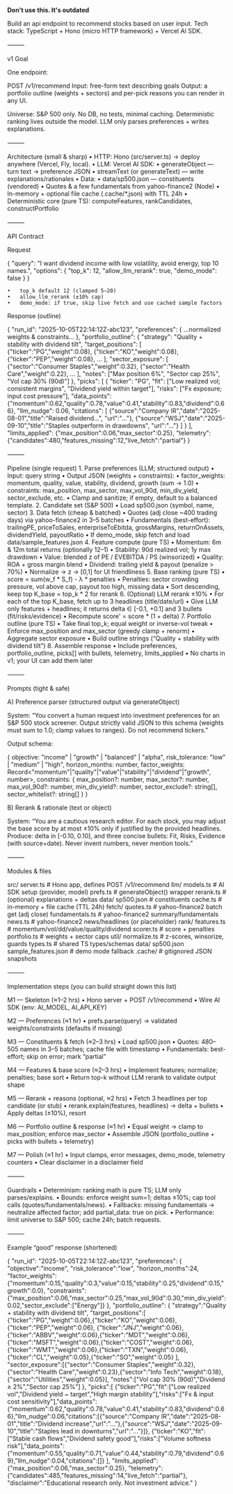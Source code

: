**Don't use this. It's outdated**

Build an api endpoint to recommend stocks based on user input. 
Tech stack: TypeScript + Hono (micro HTTP framework) + Vercel AI SDK. 

⸻

v1 Goal

One endpoint:

POST /v1/recommend
Input: free-form text describing goals
Output: a portfolio outline (weights + sectors) and per-pick reasons you can render in any UI.

Universe: S&P 500 only.
No DB, no tests, minimal caching.
Deterministic ranking lives outside the model. LLM only parses preferences + writes explanations.

⸻

Architecture (small & sharp)
	•	HTTP: Hono (src/server.ts) → deploy anywhere (Vercel, Fly, local).
	•	LLM: Vercel AI SDK:
	•	generateObject — turn text → preference JSON
	•	streamText (or generateText) — write explanations/rationales
	•	Data:
	•	data/sp500.json — constituents (vendored)
	•	Quotes & a few fundamentals from yahoo-finance2 (Node)
	•	In-memory + optional file cache (.cache/*.json) with TTL 24h
	•	Deterministic core (pure TS): computeFeatures, rankCandidates, constructPortfolio

⸻

API Contract

Request

{
  "query": "I want dividend income with low volatility, avoid energy, top 10 names.",
  "options": {
    "top_k": 12,
    "allow_llm_rerank": true,
    "demo_mode": false
  }
}

	•	top_k default 12 (clamped 5–20)
	•	allow_llm_rerank (±10% cap)
	•	demo_mode: if true, skip live fetch and use cached sample factors

Response (outline)

{
  "run_id": "2025-10-05T22:14:12Z-abc123",
  "preferences": { ...normalized weights & constraints... },
  "portfolio_outline": {
    "strategy": "Quality + stability with dividend tilt",
    "target_positions": [
      {"ticker":"PG","weight":0.08},
      {"ticker":"KO","weight":0.08},
      {"ticker":"PEP","weight":0.08},
      ...
    ],
    "sector_exposure": [
      {"sector":"Consumer Staples","weight":0.32},
      {"sector":"Health Care","weight":0.22},
      ...
    ],
    "notes": ["Max position 6%", "Sector cap 25%", "Vol cap 30% (90d)"]
  },
  "picks": [
    {
      "ticker": "PG",
      "fit": ["Low realized vol; consistent margins", "Dividend yield within target"],
      "risks": ["Fx exposure; input cost pressure"],
      "data_points": {"momentum":0.62,"quality":0.78,"value":0.41,"stability":0.83,"dividend":0.66},
      "llm_nudge": 0.06,
      "citations": [
        {"source":"Company IR","date":"2025-08-01","title":"Raised dividend...", "url":"..."},
        {"source":"WSJ","date":"2025-09-10","title":"Staples outperform in drawdowns", "url":"..."}
      ]
    }
  ],
  "limits_applied": {"max_position":0.06,"max_sector":0.25},
  "telemetry": {"candidates":480,"features_missing":12,"live_fetch":"partial"}
}


⸻

Pipeline (single request)
	1.	Parse preferences (LLM; structured output)
	•	Input: query string
	•	Output JSON (weights + constraints):
	•	factor_weights: momentum, quality, value, stability, dividend, growth (sum → 1.0)
	•	constraints: max_position, max_sector, max_vol_90d, min_div_yield, sector_exclude, etc.
	•	Clamp and sanitize; if empty, default to a balanced template.
	2.	Candidate set (S&P 500)
	•	Load sp500.json (symbol, name, sector)
	3.	Data fetch (cheap & batched)
	•	Quotes (adj close ~400 trading days) via yahoo-finance2 in 3–5 batches
	•	Fundamentals (best-effort): trailingPE, priceToSales, enterpriseToEbitda, grossMargins, returnOnAssets, dividendYield, payoutRatio
	•	If demo_mode, skip fetch and load data/sample_features.json
	4.	Feature compute (pure TS)
	•	Momentum: 6m & 12m total returns (optionally 12–1)
	•	Stability: 90d realized vol; 1y max drawdown
	•	Value: blended z of PE / EVEBITDA / PS (winsorized)
	•	Quality: ROA + gross margin blend
	•	Dividend: trailing yield & payout (penalize > 70%)
	•	Normalize → z → [0,1] for UI friendliness
	5.	Base ranking (pure TS)
	•	score = sum(w_f * S_f) - λ * penalties
	•	Penalties: sector crowding pressure, vol above cap, payout too high, missing data
	•	Sort descending, keep top K_base = top_k * 2 for rerank
	6.	(Optional) LLM rerank ±10%
	•	For each of the top K_base, fetch up to 3 headlines (title/date/url)
	•	Give LLM only features + headlines; it returns delta ∈ [-0.1, +0.1] and 3 bullets (fit/risks/evidence)
	•	Recompute score' = score * (1 + delta)
	7.	Portfolio outline (pure TS)
	•	Take final top_k; equal weight or inverse-vol tweak
	•	Enforce max_position and max_sector (greedy clamp + renorm)
	•	Aggregate sector exposure
	•	Build outline strings (“Quality + stability with dividend tilt”)
	8.	Assemble response
	•	Include preferences, portfolio_outline, picks[] with bullets, telemetry, limits_applied
	•	No charts in v1; your UI can add them later

⸻

Prompts (tight & safe)

A) Preference parser (structured output via generateObject)

System:
“You convert a human request into investment preferences for an S&P 500 stock screener. Output strictly valid JSON to this schema (weights must sum to 1.0; clamp values to ranges). Do not recommend tickers.”

Output schema:

{
  objective: "income" | "growth" | "balanced" | "alpha",
  risk_tolerance: "low" | "medium" | "high",
  horizon_months: number,
  factor_weights: Record<"momentum"|"quality"|"value"|"stability"|"dividend"|"growth", number>,
  constraints: {
    max_position?: number, max_sector?: number, max_vol_90d?: number,
    min_div_yield?: number, sector_exclude?: string[], sector_whitelist?: string[]
  }
}

B) Rerank & rationale (text or object)

System:
“You are a cautious research editor. For each stock, you may adjust the base score by at most ±10% only if justified by the provided headlines. Produce: delta in [-0.10, 0.10], and three concise bullets: Fit, Risks, Evidence (with source+date). Never invent numbers, never mention tools.”

⸻

Modules & files

src/
  server.ts                # Hono app, defines POST /v1/recommend
  llm/
    models.ts              # AI SDK setup (provider, model)
    prefs.ts               # generateObject() wrapper
    rerank.ts              # (optional) explanations + deltas
  data/
    sp500.json             # constituents
    cache.ts               # in-memory + file cache (TTL 24h)
  fetch/
    quotes.ts              # yahoo-finance2 batch get (adj close)
    fundamentals.ts        # yahoo-finance2 summary/fundamentals
    news.ts                # yahoo-finance2 news/headlines (or placeholder)
  rank/
    features.ts            # momentum/vol/dd/value/quality/dividend
    scorer.ts              # score + penalties
    portfolio.ts           # weights + sector caps
  util/
    normalize.ts           # z-scores, winsorize, guards
    types.ts               # shared TS types/schemas
data/
  sp500.json
  sample_features.json     # demo mode fallback
.cache/                    # gitignored JSON snapshots


⸻

Implementation steps (you can build straight down this list)

M1 — Skeleton (≈1–2 hrs)
	•	Hono server + POST /v1/recommend
	•	Wire AI SDK (env: AI_MODEL, AI_API_KEY)

M2 — Preferences (≈1 hr)
	•	prefs.parse(query) → validated weights/constraints (defaults if missing)

M3 — Constituents & fetch (≈2–3 hrs)
	•	Load sp500.json
	•	Quotes: 480–505 names in 3–5 batches; cache file with timestamp
	•	Fundamentals: best-effort; skip on error; mark “partial”

M4 — Features & base score (≈2–3 hrs)
	•	Implement features; normalize; penalties; base sort
	•	Return top-k without LLM rerank to validate output shape

M5 — Rerank + reasons (optional, ≈2 hrs)
	•	Fetch 3 headlines per top candidate (or stub)
	•	rerank.explain(features, headlines) → delta + bullets
	•	Apply deltas (±10%), resort

M6 — Portfolio outline & response (≈1 hr)
	•	Equal weight → clamp to max_position; enforce max_sector
	•	Assemble JSON (portfolio_outline + picks with bullets + telemetry)

M7 — Polish (≈1 hr)
	•	Input clamps, error messages, demo_mode, telemetry counters
	•	Clear disclaimer in a disclaimer field

⸻

Guardrails
	•	Determinism: ranking math is pure TS; LLM only parses/explains.
	•	Bounds: enforce weight sum=1; deltas ±10%; cap tool calls (quotes/fundamentals/news).
	•	Fallbacks: missing fundamentals → neutralize affected factor; add partial_data: true on pick.
	•	Performance: limit universe to S&P 500; cache 24h; batch requests.

⸻

Example “good” response (shortened)

{
  "run_id": "2025-10-05T22:14:12Z-abc123",
  "preferences": {
    "objective":"income",
    "risk_tolerance":"low",
    "horizon_months":24,
    "factor_weights":{"momentum":0.15,"quality":0.3,"value":0.15,"stability":0.25,"dividend":0.15,"growth":0.0},
    "constraints":{"max_position":0.06,"max_sector":0.25,"max_vol_90d":0.30,"min_div_yield":0.02,"sector_exclude":["Energy"]}
  },
  "portfolio_outline": {
    "strategy":"Quality + stability with dividend tilt",
    "target_positions":[
      {"ticker":"PG","weight":0.06},{"ticker":"KO","weight":0.06},{"ticker":"PEP","weight":0.06},
      {"ticker":"JNJ","weight":0.06},{"ticker":"ABBV","weight":0.06},{"ticker":"MDT","weight":0.06},
      {"ticker":"MSFT","weight":0.06},{"ticker":"COST","weight":0.06},{"ticker":"WMT","weight":0.06},{"ticker":"TXN","weight":0.06},
      {"ticker":"CL","weight":0.05},{"ticker":"SO","weight":0.05}
    ],
    "sector_exposure":[{"sector":"Consumer Staples","weight":0.32},{"sector":"Health Care","weight":0.23},{"sector":"Info Tech","weight":0.18},{"sector":"Utilities","weight":0.05}],
    "notes":["Vol cap 30% (90d)","Dividend ≥ 2%","Sector cap 25%"]
  },
  "picks":[
    {"ticker":"PG","fit":["Low realized vol","Dividend yield ~ target","High margin stability"],"risks":["Fx & input cost sensitivity"],"data_points":{"momentum":0.62,"quality":0.78,"value":0.41,"stability":0.83,"dividend":0.66},"llm_nudge":0.06,"citations":[{"source":"Company IR","date":"2025-08-01","title":"Dividend increase","url":"..."},{"source":"WSJ","date":"2025-09-10","title":"Staples lead in downturns","url":"..."}]},
    {"ticker":"KO","fit":["Stable cash flows","Dividend safety good"],"risks":["Volume softness risk"],"data_points":{"momentum":0.55,"quality":0.71,"value":0.44,"stability":0.79,"dividend":0.69},"llm_nudge":0.04,"citations":[]}
  ],
  "limits_applied":{"max_position":0.06,"max_sector":0.25},
  "telemetry":{"candidates":485,"features_missing":14,"live_fetch":"partial"},
  "disclaimer":"Educational research only. Not investment advice."
}

